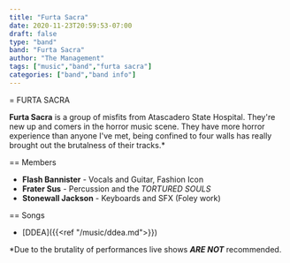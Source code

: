 ```yaml
---
title: "Furta Sacra"
date: 2020-11-23T20:59:53-07:00
draft: false
type: "band"
band: "Furta Sacra"
author: "The Management"
tags: ["music","band","furta sacra"]
categories: ["band","band info"]
---
```

= FURTA SACRA

**Furta Sacra** is a group of misfits from Atascadero State Hospital. They're new up and comers
in the horror music scene. They have more horror experience than anyone I've met,
being confined to four walls has really brought out the brutalness of their tracks.*

== Members
* **Flash Bannister** - Vocals and Guitar, Fashion Icon
* **Frater Sus** - Percussion and the *TORTURED SOULS*
* **Stonewall Jackson** - Keyboards and SFX (Foley work)

== Songs
* [DDEA]({{<ref "/music/ddea.md">}})

\*Due to the brutality of performances live shows ***ARE NOT*** recommended.
